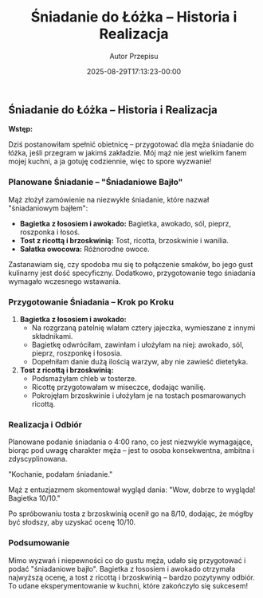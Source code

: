 ﻿---
draft: true
title: "# Śniadanie do Łóżka – Historia i Realizacja"
author: "Autor Przepisu"
recipe_image: images/recipe-headers/default.avif
date: 2025-08-29T17:13:23-00:00
categories: ["sniadania"]
tags: ["draft"]
tagline: "Przepis do sformatowania"
servings: 4
prep_time: 15
cook: true
cook_time: 30
calories: 300
protein: 20
fat: 10
carbohydrate: 25
---
## Śniadanie do Łóżka – Historia i Realizacja

**Wstęp:**

Dziś postanowiłam spełnić obietnicę – przygotować dla męża śniadanie do łóżka, jeśli przegram w jakimś zakładzie. Mój mąż nie jest wielkim fanem mojej kuchni, a ja gotuję codziennie, więc to spore wyzwanie!

### Planowane Śniadanie – "Śniadaniowe Bajło"

Mąż złożył zamówienie na niezwykłe śniadanie, które nazwał "śniadaniowym bajłem":

*   **Bagietka z łososiem i awokado:**  Bagietka, awokado, sól, pieprz, roszponka i łosoś.
*   **Tost z ricottą i brzoskwinią:** Tost, ricotta, brzoskwinie i wanilia.
*   **Sałatka owocowa:** Różnorodne owoce.

Zastanawiam się, czy spodoba mu się to połączenie smaków, bo jego gust kulinarny jest dość specyficzny. Dodatkowo, przygotowanie tego śniadania wymagało wczesnego wstawania.

### Przygotowanie Śniadania – Krok po Kroku

1.  **Bagietka z łososiem i awokado:**
    *   Na rozgrzaną patelnię wlałam cztery jajeczka, wymieszane z innymi składnikami.
    *   Bagietkę odwróciłam, zawinłam i ułożyłam na niej: awokado, sól, pieprz, roszponkę i łososia.
    *   Dopełniłam danie dużą ilością warzyw, aby nie zawieść dietetyka.
2.  **Tost z ricottą i brzoskwinią:**
    *   Podsmażyłam chleb w tosterze.
    *   Ricottę przygotowałam w miseczce, dodając wanilię.
    *   Pokrojęłam brzoskwinie i ułożyłam je na tostach posmarowanych ricottą.

### Realizacja i Odbiór

Planowane podanie śniadania o 4:00 rano, co jest niezwykle wymagające, biorąc pod uwagę charakter męża – jest to osoba konsekwentna, ambitna i zdyscyplinowana.

"Kochanie, podałam śniadanie."

Mąż z entuzjazmem skomentował wygląd dania: "Wow, dobrze to wygląda! Bagietka 10/10."

Po spróbowaniu tosta z brzoskwinią ocenił go na 8/10, dodając, że mógłby być słodszy, aby uzyskać ocenę 10/10.

### Podsumowanie

Mimo wyzwań i niepewności co do gustu męża, udało się przygotować i podać "śniadaniowe bajło".  Bagietka z łososiem i awokado otrzymała najwyższą ocenę, a tost z ricottą i brzoskwinią – bardzo pozytywny odbiór.  To udane eksperymentowanie w kuchni, które zakończyło się sukcesem!
